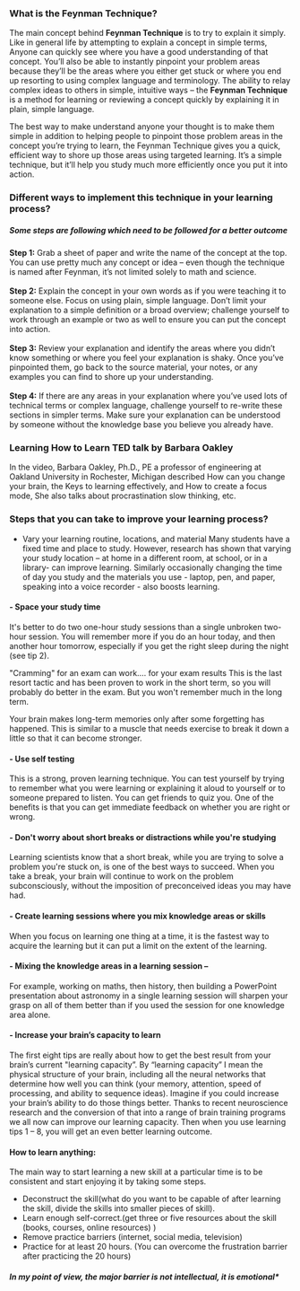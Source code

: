 ### What is the Feynman Technique?
The main concept behind <b>Feynman Technique</b>  is to try to explain it simply.
Like in general life by attempting to explain a concept in simple terms, Anyone can quickly see where you have a good understanding of that concept. You’ll also be able to instantly pinpoint your problem areas because they’ll be the areas where you either get stuck or where you end up resorting to using complex language and terminology.
The ability to relay complex ideas to others in simple, intuitive ways – the <b>Feynman Technique</b> is a method for learning or reviewing a concept quickly by explaining it in plain, simple language.

The best way to make understand anyone your thought is to make them simple in addition to helping people to pinpoint those problem areas in the concept you’re trying to learn, the Feynman Technique gives you a quick, efficient way to shore up those areas using targeted learning. It’s a simple technique, but it’ll help you study much more efficiently once you put it into action.

### Different ways to implement this technique in your learning process?

##### Some steps are following which need to be followed for a better outcome

<b>Step 1:</b> Grab a sheet of paper and write the name of the concept at the top. You can use pretty much any concept or idea – even though the technique is named after Feynman, it’s not limited solely to math and science.<br>
<br><b>Step 2:</b> Explain the concept in your own words as if you were teaching it to someone else. Focus on using plain, simple language. Don’t limit your explanation to a simple definition or a broad overview; challenge yourself to work through an example or two as well to ensure you can put the concept into action.<br>
<br><b>Step 3:</b> Review your explanation and identify the areas where you didn’t know something or where you feel your explanation is shaky. Once you’ve pinpointed them, go back to the source material, your notes, or any examples you can find to shore up your understanding.<br>
<br><b>Step 4:</b> If there are any areas in your explanation where you’ve used lots of technical terms or complex language, challenge yourself to re-write these sections in simpler terms. Make sure your explanation can be understood by someone without the knowledge base you believe you already have.

### Learning How to Learn TED talk by Barbara Oakley

In the video, Barbara Oakley, Ph.D., PE a professor of engineering at Oakland University in Rochester, Michigan described How can you change your brain, the Keys to learning effectively, and How to create a focus mode, She also talks about procrastination slow thinking, etc.

### Steps that you can take to improve your learning process?

 - Vary your learning routine, locations, and material
Many students have a fixed time and place to study. However, research has shown that varying your study location – at home in a different room, at school, or in a library- can improve learning. Similarly occasionally changing the time of day you study and the materials you use - laptop, pen, and paper, speaking into a voice recorder - also boosts learning. 

#### - Space your study time<br>
It's better to do two one-hour study sessions than a single unbroken two-hour session. You will remember more if you do an hour today, and then another hour tomorrow, especially if you get the right sleep during the night (see tip 2).

"Cramming" for an exam can work…. for your exam results
This is the last resort tactic and has been proven to work in the short term, so you will probably do better in the exam. But you won't remember much in the long term.

Your brain makes long-term memories only after some forgetting has happened. This is similar to a muscle that needs exercise to break it down a little so that it can become stronger.

#### - Use self testing<br>
This is a strong, proven learning technique. You can test yourself by trying to remember what you were learning or explaining it aloud to yourself or to someone prepared to listen. You can get friends to quiz you. One of the benefits is that you can get immediate feedback on whether you are right or wrong.

#### - Don't worry about short breaks or distractions while you're studying<br>
Learning scientists know that a short break, while you are trying to solve a problem you're stuck on, is one of the best ways to succeed. When you take a break, your brain will continue to work on the problem subconsciously, without the imposition of preconceived ideas you may have had.

#### - Create learning sessions where you mix knowledge areas or skills<br>
When you focus on learning one thing at a time, it is the fastest way to acquire the learning but it can put a limit on the extent of the learning.

#### - Mixing the knowledge areas in a learning session –<br>
For example, working on maths, then history, then building a PowerPoint presentation about astronomy in a single learning session will sharpen your grasp on all of them better than if you used the session for one knowledge area alone.

#### - Increase your brain’s capacity to learn<br>
The first eight tips are really about how to get the best result from your brain’s current "learning capacity”. By “learning capacity” I mean the physical structure of your brain, including all the neural networks that determine how well you can think (your memory, attention, speed of processing, and ability to sequence ideas). Imagine if you could increase your brain’s ability to do those things better. Thanks to recent neuroscience research and the conversion of that into a range of brain training programs we all now can improve our learning capacity. Then when you use learning tips 1 – 8, you will get an even better learning outcome.

#### How to learn anything:<br>
The main way to start learning a new skill at a particular time is to be consistent and start enjoying it by taking some steps.
 * Deconstruct the skill(what do you want to be capable of after learning the skill, divide the skills into smaller pieces of skill).
* Learn enough self-correct.(get three or five resources about the skill (books, courses, online resources) )
* Remove practice barriers (internet, social media, television)
* Practice for at least 20 hours. (You can overcome the frustration barrier after practicing the 20 hours)
##### In my point of view, the major barrier is not intellectual, it is emotional*




